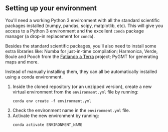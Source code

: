 ## Setting up your environment

You'll need a working Python 3 environment with all the standard
scientific packages installed (numpy, pandas, scipy, matplotlib, etc).
This will give you access to a Python 3 environment and the excellent `conda`
package manager (a drop-in replacement for `conda`).

Besides the standard scientific packages, you'll also need to install some
extra libraries like: Numba for just-in-time compilation; Harmonica, Verde,
Boule and Pooch from the [Fatiando a Terra](https://www.fatiando.org) project;
PyGMT for generating maps and more.

Instead of manually installing them, they can all be automatically installed
using a conda environment.

1. Inside the cloned repository (or an unzipped version), create a new virtual
   environment from the `environment.yml` file by running:
   ```
   conda env create -f environment.yml
   ```
2. Check the environment name in the `environment.yml` file.
3. Activate the new environment by running:
   ```
   conda activate ENVIRONMENT_NAME
   ```